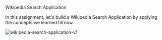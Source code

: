 Wikipedia Search Application

In this assignment, let's build a Wikipedia Search Application by applying the concepts we learned till now.




![wikipedia-search-application-v1](https://github.com/Shivasiliveru22/WikipediaSearchApplication/assets/113243958/3e9d34d0-930e-42ea-a6b2-4eae8ba2c94b)








